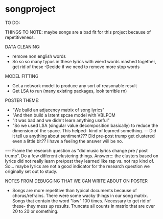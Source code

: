 # songproject

TO DO:

THINGS TO NOTE: maybe songs are a bad fit for this project because of repetitiveness. 

DATA CLEANING:
- remove non english words
- So so so many typos in these lyrics with wierd words mashed together, get rid of these
-Decide if we need to remove more stop words

MODEL FITTING
- Get a network model to produce any sort of reasonable result
- Get LSA to run (many existing packages, look terrible rn)


POSTER THEME:
- "We build an adjacency matrix of song lyrics"
- "And then build a latent spcae model with VBLPCM
- "It was bad and we didn't learn anything useful"
- "So we used LSA (singular value decomposition basically) to reduce the 
dimension of the space. This helped- kind of learned something.
-- Did it tell us anything about sentiment??? Did pre-post trump get clustered even a little bit?? I have a feeling the answer will be no.   


--- Frame the research question as "did music lyrics change pre / post trump". Do a few different clustering things. Answer::: the clusters based on lyrics did not really learn pre/post they learned like rap vs. not rap kind of. So... maybe lyrics are not a good indicator for the research question we originally set out to study. 


NOTES FROM DEBUGGING THAT WE CAN WRITE ABOUT ON POSTER

- Songs are more repetitive than typical documents because of chorus/refrains. There were some wacky things in our song matrix. Songs that contain the word "low" 100 times. Necessary to get rid of these- they mess up results. Truncate all counts in matrix that are over 20 to 20 or something. 